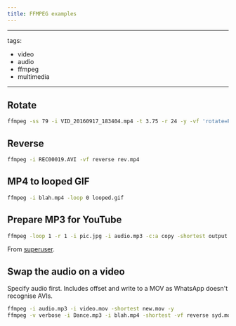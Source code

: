 ```yaml
---
title: FFMPEG examples
---
```


---
tags:
  - video
  - audio
  - ffmpeg
  - multimedia
---



## Rotate

```bash
ffmpeg -ss 79 -i VID_20160917_183404.mp4 -t 3.75 -r 24 -y -vf 'rotate=PI' hs.gif
```

## Reverse

```bash
ffmpeg -i REC00019.AVI -vf reverse rev.mp4
```

## MP4 to looped GIF

```bash
ffmpeg -i blah.mp4 -loop 0 looped.gif
```

## Prepare MP3 for YouTube

```bash
ffmpeg -loop 1 -r 1 -i pic.jpg -i audio.mp3 -c:a copy -shortest output.avi
```

From [superuser](http://superuser.com/questions/700419/how-to-convert-mp3-to-youtube-allowed-video-format).

## Swap the audio on a video
Specify audio first. Includes offset and write to a MOV as WhatsApp doesn't recognise AVIs.

```bash
ffmpeg -i audio.mp3 -i video.mov -shortest new.mov -y
ffmpeg -v verbose -i Dance.mp3 -i blah.mp4 -shortest -vf reverse syd.mov -y
```
